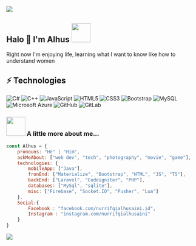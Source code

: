 ![](https://raw.githubusercontent.com/halfrost/halfrost/master/icons/header_.png)
## Halo 👋 I'm Alhus <img src="https://media.giphy.com/media/mGcNjsfWAjY5AEZNw6/giphy.gif" width="50">
Right now I'm enjoying life, learning what I want to know like how to understand women
## ⚡ Technologies

![C#](https://img.shields.io/badge/-CSharp-27ae60?style=flat-square&logo=c-sharp)
![C++](https://img.shields.io/badge/-C++-00599C?style=flat-square&logo=c)
![JavaScript](https://img.shields.io/badge/-JavaScript-black?style=flat-square&logo=javascript)
![HTML5](https://img.shields.io/badge/-HTML5-E34F26?style=flat-square&logo=html5&logoColor=white)
![CSS3](https://img.shields.io/badge/-CSS3-1572B6?style=flat-square&logo=css3)
![Bootstrap](https://img.shields.io/badge/-Bootstrap-563D7C?style=flat-square&logo=bootstrap)
![MySQL](https://img.shields.io/badge/-MySQL-black?style=flat-square&logo=mysql)
![Microsoft Azure](https://img.shields.io/badge/Microsoft%20Azure-232F7E?style=flat-square&logo=microsoft-azure)
![GitHub](https://img.shields.io/badge/-GitHub-181717?style=flat-square&logo=github)
![GitLab](https://img.shields.io/badge/-GitLab-FCA121?style=flat-square&logo=gitlab)
### <img src="https://media.giphy.com/media/VgCDAzcKvsR6OM0uWg/giphy.gif" width="50"> A little more about me...  

```javascript
const Alhus = {
    pronouns: "He" | "Him",
    askMeAbout: ["web dev", "tech", "photography", "movie", "game"],
    technologies: {
        mobileApp: ["Java"],
        fronEnd: ["Materialize", "Bootstrap", "HTML", "JS", "TS"],
        backEnd: ["Laravel", "Codeigniter", "PHP"],
        databases: ["MySql", "sqlite"],
        misc: ["Firebase", "Socket.IO", "Pusher", "Lua"]
    },
    Social:{
        Facebook : "facebook.com/nurrifqialhusaini.id",
        Instagram : "instagram.com/nurrifqialhusaini"
    }
}
```

![](https://visitor-badge.laobi.icu/badge?page_id=nurrifqialhusaini.nurrifqialhusaini)
